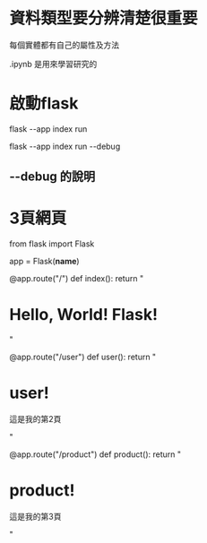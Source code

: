 # 資料類型要分辨清楚很重要

每個實體都有自己的屬性及方法

.ipynb 是用來學習研究的 

# 啟動flask

flask --app index run

flask --app index run --debug

## --debug 的說明

# 3頁網頁

from flask import Flask

app = Flask(__name__)

<!-- http://127.0.0.1:5000/ -->
@app.route("/")
def index():
    return "<h1>Hello, World! Flask! </h1><img src='https://fakeimg.pl/300x200/C00CCC' alt=''>"

<!-- http://127.0.0.1:5000/user -->
@app.route("/user")
def user():
    return "<h1>user!</h1><p>這是我的第2頁</p>"

<!-- http://127.0.0.1:5000/product -->
@app.route("/product")
def product():
    return "<h1>product!</h1><p>這是我的第3頁</p>"

